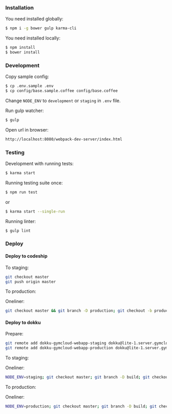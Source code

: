 ### Installation

You need installed globally:

```sh
$ npm i -g bower gulp karma-cli
```

You need installed locally:
```sh
$ npm install
$ bower install
```

### Development

Copy sample config:
```sh
$ cp .env.sample .env
$ cp config/base.sample.coffee config/base.coffee
```

Change `NODE_ENV` to `development` or `staging` in `.env` file.

Run gulp watcher:
```sh
$ gulp
```

Open url in browser:

```sh
http://localhost:8080/webpack-dev-server/index.html
```

### Testing

Development with running tests:

```sh
$ karma start
```

Running testing suite once:

```sh
$ npm run test
```
or

```sh
$ karma start --single-run
```

Running linter:

```sh
$ gulp lint
```

### Deploy

#### Deploy to codeship

To staging:

```sh
git checkout master
git push origin master
```

To production:

Oneliner:

```sh
git checkout master && git branch -D production; git checkout -b production; git commit --allow-empty -m '[deploy]'; git push -f; git checkout master
```

#### Deploy to dokku

Prepare:

```sh
git remote add dokku-gymcloud-webapp-staging dokku@lite-1.server.gymcloud.com:gymcloud-webapp-staging
git remote add dokku-gymcloud-webapp-production dokku@lite-1.server.gymcloud.com:gymcloud-webapp-production
```

To staging:

Oneliner:

```sh
NODE_ENV=staging; git checkout master; git branch -D build; git checkout -b build; npm run build && git add -f dist && git commit -m '[build]' && git push dokku-gymcloud-webapp-staging HEAD:master -f && git checkout master
```

To production:

Oneliner:

```sh
NODE_ENV=production; git checkout master; git branch -D build; git checkout -b build; npm run build && git add -f dist && git commit -m '[build]' && git push dokku-gymcloud-webapp-production HEAD:master -f && git checkout master
```
